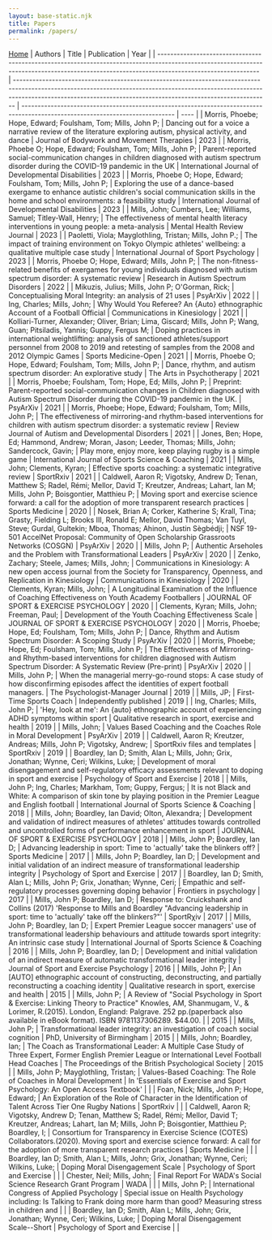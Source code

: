 ```yaml
---
layout: base-static.njk
title: Papers
permalink: /papers/
---
```


[Home](https://johnmills.netlify.app)
| Authors                                                                                                                                                                                     | Title                                                                                                                                                                                                                                      | Publication                                                                                                                   | Year |
| ------------------------------------------------------------------------------------------------------------------------------------------------------------------------------------------- | ------------------------------------------------------------------------------------------------------------------------------------------------------------------------------------------------------------------------------------------ | ----------------------------------------------------------------------------------------------------------------------------- | ---- |
| Morris, Phoebe; Hope, Edward; Foulsham, Tom; Mills, John P;                                                                                                                                 | Dancing out for a voice a narrative review of the literature exploring autism, physical activity, and dance                                                                                                                                | Journal of Bodywork and Movement Therapies                                                                                    | 2023 |
| Morris, Phoebe O; Hope, Edward; Foulsham, Tom; Mills, John P;                                                                                                                               | Parent-reported social-communication changes in children diagnosed with autism spectrum disorder during the COVID-19 pandemic in the UK                                                                                                    | International Journal of Developmental Disabilities                                                                           | 2023 |
| Morris, Phoebe O; Hope, Edward; Foulsham, Tom; Mills, John P;                                                                                                                               | Exploring the use of a dance-based exergame to enhance autistic children's social communication skills in the home and school environments: a feasibility study                                                                            | International Journal of Developmental Disabilities                                                                           | 2023 |
| Mills, John; Cumbers, Lee; Williams, Samuel; Titley-Wall, Henry;                                                                                                                            | The effectiveness of mental health literacy interventions in young people: a meta-analysis                                                                                                                                                 | Mental Health Review Journal                                                                                                  | 2023 |
| Paoletti, Viola; Mayglothling, Tristan; Mills, John P.;                                                                                                                                     | The impact of training environment on Tokyo Olympic athletes' wellbeing: a qualitative multiple case study                                                                                                                                 | International Journal of Sport Psychology                                                                                     | 2023 |
| Morris, Phoebe O; Hope, Edward; Mills, John P;                                                                                                                                              | The non-fitness-related benefits of exergames for young individuals diagnosed with autism spectrum disorder: A systematic review                                                                                                           | Research in Autism Spectrum Disorders                                                                                         | 2022 |
| Mikuzis, Julius; Mills, John P; O'Gorman, Rick;                                                                                                                                             | Conceptualising Moral Integrity: an analysis of 21 uses                                                                                                                                                                                    | PsyArXiv                                                                                                                      | 2022 |
| Ing, Charles; Mills, John;                                                                                                                                                                  | Why Would You Referee? An {Auto} ethnographic Account of a Football Official                                                                                                                                                               | Communications in Kinesiology                                                                                                 | 2021 |
| Kolliari-Turner, Alexander; Oliver, Brian; Lima, Giscard; Mills, John P; Wang, Guan; Pitsiladis, Yannis; Guppy, Fergus M;                                                                   | Doping practices in international weightlifting: analysis of sanctioned athletes/support personnel from 2008 to 2019 and retesting of samples from the 2008 and 2012 Olympic Games                                                         | Sports Medicine-Open                                                                                                          | 2021 |
| Morris, Phoebe O; Hope, Edward; Foulsham, Tom; Mills, John P;                                                                                                                               | Dance, rhythm, and autism spectrum disorder: An explorative study                                                                                                                                                                          | The Arts in Psychotherapy                                                                                                     | 2021 |
| Morris, Phoebe; Foulsham, Tom; Hope, Ed; Mills, John P;                                                                                                                                     | Preprint: Parent-reported social-communication changes in Children diagnosed with Autism Spectrum Disorder during the COVID-19 pandemic in the UK.                                                                                         | PsyArXiv                                                                                                                      | 2021 |
| Morris, Phoebe; Hope, Edward; Foulsham, Tom; Mills, John P;                                                                                                                                 | The effectiveness of mirroring-and rhythm-based interventions for children with autism spectrum disorder: a systematic review                                                                                                              | Review Journal of Autism and Developmental Disorders                                                                          | 2021 |
| Jones, Ben; Hope, Ed; Hammond, Andrew; Moran, Jason; Leeder, Thomas; Mills, John; Sandercock, Gavin;                                                                                        | Play more, enjoy more, keep playing rugby is a simple game                                                                                                                                                                                 | International Journal of Sports Science & Coaching                                                                            | 2021 |
| Mills, John; Clements, Kyran;                                                                                                                                                               | Effective sports coaching: a systematic integrative review                                                                                                                                                                                 | SportRxiv                                                                                                                     | 2021 |
| Caldwell, Aaron R; Vigotsky, Andrew D; Tenan, Matthew S; Radel, Rémi; Mellor, David T; Kreutzer, Andreas; Lahart, Ian M; Mills, John P; Boisgontier, Matthieu P;                            | Moving sport and exercise science forward: a call for the adoption of more transparent research practices                                                                                                                                  | Sports Medicine                                                                                                               | 2020 |
| Nosek, Brian A; Corker, Katherine S; Krall, Tina; Grasty, Fielding L; Brooks III, Ronald E; Mellor, David Thomas; Van Tuyl, Steve; Gurdal, Gultekin; Mboa, Thomas; Ahinon, Justin Sègbédji; | NSF 19-501 AccelNet Proposal: Community of Open Scholarship Grassroots Networks (COSGN)                                                                                                                                                    | PsyArXiv                                                                                                                      | 2020 |
| Mills, John P;                                                                                                                                                                              | Authentic Arseholes and the Problem with Transformational Leaders                                                                                                                                                                          | PsyArXiv                                                                                                                      | 2020 |
| Zenko, Zachary; Steele, James; Mills, John;                                                                                                                                                 | Communications in Kinesiology: A new open access journal from the Society for Transparency, Openness, and Replication in Kinesiology                                                                                                       | Communications in Kinesiology                                                                                                 | 2020 |
| Clements, Kyran; Mills, John;                                                                                                                                                               | A Longitudinal Examination of the Influence of Coaching Effectiveness on Youth Academy Footballers                                                                                                                                         | JOURNAL OF SPORT & EXERCISE PSYCHOLOGY                                                                                        | 2020 |
| Clements, Kyran; Mills, John; Freeman, Paul;                                                                                                                                                | Development of the Youth Coaching Effectiveness Scale                                                                                                                                                                                      | JOURNAL OF SPORT & EXERCISE PSYCHOLOGY                                                                                        | 2020 |
| Morris, Phoebe; Hope, Ed; Foulsham, Tom; Mills, John P;                                                                                                                                     | Dance, Rhythm and Autism Spectrum Disorder: A Scoping Study                                                                                                                                                                                | PsyArXiv                                                                                                                      | 2020 |
| Morris, Phoebe; Hope, Ed; Foulsham, Tom; Mills, John P;                                                                                                                                     | The Effectiveness of Mirroring-and Rhythm-based interventions for children diagnosed with Autism Spectrum Disorder: A Systematic Review (Pre-print)                                                                                        | PsyArXiv                                                                                                                      | 2020 |
| Mills, John P;                                                                                                                                                                              | When the managerial merry-go-round stops: A case study of how disconfirming episodes affect the identities of expert football managers.                                                                                                    | The Psychologist-Manager Journal                                                                                              | 2019 |
| Mills, JP;                                                                                                                                                                                  | First-Time Sports Coach                                                                                                                                                                                                                    | Independently published                                                                                                       | 2019 |
| Ing, Charles; Mills, John P;                                                                                                                                                                | 'Hey, look at me': An {auto} ethnographic account of experiencing ADHD symptoms within sport                                                                                                                                               | Qualitative research in sport, exercise and health                                                                            | 2019 |
| Mills, John;                                                                                                                                                                                | Values Based Coaching and the Coaches Role in Moral Development                                                                                                                                                                            | PsyArXiv                                                                                                                      | 2019 |
| Caldwell, Aaron R; Kreutzer, Andreas; Mills, John P; Vigotsky, Andrew;                                                                                                                      | SportRxiv files and templates                                                                                                                                                                                                              | SportRxiv                                                                                                                     | 2019 |
| Boardley, Ian D; Smith, Alan L; Mills, John; Grix, Jonathan; Wynne, Ceri; Wilkins, Luke;                                                                                                    | Development of moral disengagement and self-regulatory efficacy assessments relevant to doping in sport and exercise                                                                                                                       | Psychology of Sport and Exercise                                                                                              | 2018 |
| Mills, John P; Ing, Charles; Markham, Tom; Guppy, Fergus;                                                                                                                                   | It is not Black and White: A comparison of skin tone by playing position in the Premier League and English football                                                                                                                        | International Journal of Sports Science & Coaching                                                                            | 2018 |
| Mills, John; Boardley, Ian David; Olton, Alexandra;                                                                                                                                         | Development and validation of indirect measures of athletes' attitudes towards controlled and uncontrolled forms of performance enhancement in sport                                                                                       | JOURNAL OF SPORT & EXERCISE PSYCHOLOGY                                                                                        | 2018 |
| Mills, John P; Boardley, Ian D;                                                                                                                                                             | Advancing leadership in sport: Time to 'actually' take the blinkers off?                                                                                                                                                                   | Sports Medicine                                                                                                               | 2017 |
| Mills, John P; Boardley, Ian D;                                                                                                                                                             | Development and initial validation of an indirect measure of transformational leadership integrity                                                                                                                                         | Psychology of Sport and Exercise                                                                                              | 2017 |
| Boardley, Ian D; Smith, Alan L; Mills, John P; Grix, Jonathan; Wynne, Ceri;                                                                                                                 | Empathic and self-regulatory processes governing doping behavior                                                                                                                                                                           | Frontiers in psychology                                                                                                       | 2017 |
| Mills, John P; Boardley, Ian D;                                                                                                                                                             | Response to: Cruickshank and Collins (2017) 'Response to Mills and Boardley "Advancing leadership in sport: time to 'actually' take off the blinkers?"'                                                                                    | SportRχiv                                                                                                                     | 2017 |
| Mills, John P; Boardley, Ian D;                                                                                                                                                             | Expert Premier League soccer managers' use of transformational leadership behaviours and attitude towards sport integrity: An intrinsic case study                                                                                         | International Journal of Sports Science & Coaching                                                                            | 2016 |
| Mills, John P; Boardley, Ian D;                                                                                                                                                             | Development and initial validation of an indirect measure of automatic transformational leader integrity                                                                                                                                   | Journal of Sport and Exercise Psychology                                                                                      | 2016 |
| Mills, John P;                                                                                                                                                                              | An \[AUTO] ethnographic account of constructing, deconstructing, and partially reconstructing a coaching identity                                                                                                                          | Qualitative research in sport, exercise and health                                                                            | 2015 |
| Mills, John P;                                                                                                                                                                              | A Review of "Social Psychology in Sport & Exercise: Linking Theory to Practice" Knowles, AM, Shanmugam, V., & Lorimer, R.(2015). London, England: Palgrave. 252 pp.(paperback also available in eBook format). ISBN 9781137306289. $44.00. |                                                                                                                               | 2015 |
| Mills, John P;                                                                                                                                                                              | Transformational leader integrity: an investigation of coach social cognition                                                                                                                                                              | PhD, University of Birmingham                                                                                                 | 2015 |
| Mills, John; Boardley, Ian;                                                                                                                                                                 | The Coach as Transformational Leader: A Multiple Case Study of Three Expert, Former English Premier League or International Level Football Head Coaches                                                                                    | The Proceedings of the British Psychological Society                                                                          | 2015 |
| Mills, John P; Mayglothling, Tristan;                                                                                                                                                       | Values-Based Coaching: The Role of Coaches in Moral Development                                                                                                                                                                            | In 'Essentials of Exercise and Sport Psychology: An Open Access Textbook'                                                     |      |
| Foan, Nick; Mills, John P; Hope, Edward;                                                                                                                                                    | An Exploration of the Role of Character in the Identification of Talent Across Tier One Rugby Nations                                                                                                                                      | SportRxiv                                                                                                                     |      |
| Caldwell, Aaron R; Vigotsky, Andrew D; Tenan, Matthew S; Radel, Rémi; Mellor, David T; Kreutzer, Andreas; Lahart, Ian M; Mills, John P; Boisgontier, Matthieu P; Boardley, I;               | Consortium for Transparency in Exercise Science (COTES) Collaborators.(2020). Moving sport and exercise science forward: A call for the adoption of more transparent research practices                                                    | Sports Medicine                                                                                                               |      |
| Boardley, Ian D; Smith, Alan L; Mills, John; Grix, Jonathan; Wynne, Ceri; Wilkins, Luke;                                                                                                    | Doping Moral Disengagement Scale                                                                                                                                                                                                           | Psychology of Sport and Exercise                                                                                              |      |
| Chester, Neil; Mills, John;                                                                                                                                                                 | Final Report For WADA's Social Science Research Grant Program                                                                                                                                                                              | WADA                                                                                                                          |      |
| Mills, John P;                                                                                                                                                                              | International Congress of Applied Psychology                                                                                                                                                                                               | Special issue on Health Psychology including: Is Talking to Frank doing more harm than good? Measuring stress in children and |      |
| Boardley, Ian D; Smith, Alan L; Mills, John; Grix, Jonathan; Wynne, Ceri; Wilkins, Luke;                                                                                                    | Doping Moral Disengagement Scale--Short                                                                                                                                                                                                    | Psychology of Sport and Exercise                                                                                              |      |
